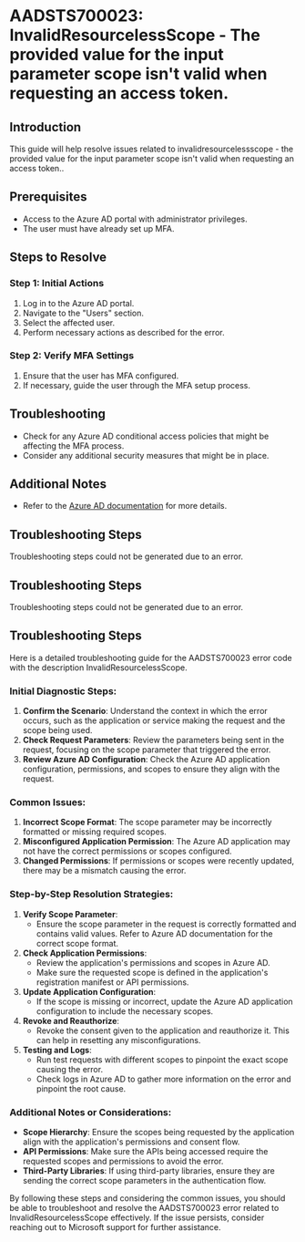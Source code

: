 # AADSTS700023: InvalidResourcelessScope - The provided value for the input parameter scope isn't valid when requesting an access token.

## Introduction

This guide will help resolve issues related to invalidresourcelessscope - the
provided value for the input parameter scope isn't valid when requesting an
access token..

## Prerequisites

* Access to the Azure AD portal with administrator privileges.
* The user must have already set up MFA.

## Steps to Resolve

### Step 1: Initial Actions

1. Log in to the Azure AD portal.
2. Navigate to the "Users" section.
3. Select the affected user.
4. Perform necessary actions as described for the error.

### Step 2: Verify MFA Settings

1. Ensure that the user has MFA configured.
2. If necessary, guide the user through the MFA setup process.

## Troubleshooting

* Check for any Azure AD conditional access policies that might be affecting the
  MFA process.
* Consider any additional security measures that might be in place.

## Additional Notes

* Refer to the
  [Azure AD documentation](https://learn.microsoft.com/en-us/azure/active-directory/)
  for more details.

## Troubleshooting Steps

Troubleshooting steps could not be generated due to an error.

## Troubleshooting Steps

Troubleshooting steps could not be generated due to an error.

## Troubleshooting Steps

Here is a detailed troubleshooting guide for the AADSTS700023 error code with
the description InvalidResourcelessScope.

### Initial Diagnostic Steps:

1. **Confirm the Scenario**: Understand the context in which the error occurs,
   such as the application or service making the request and the scope being
   used.
2. **Check Request Parameters**: Review the parameters being sent in the
   request, focusing on the scope parameter that triggered the error.
3. **Review Azure AD Configuration**: Check the Azure AD application
   configuration, permissions, and scopes to ensure they align with the request.

### Common Issues:

1. **Incorrect Scope Format**: The scope parameter may be incorrectly formatted
   or missing required scopes.
2. **Misconfigured Application Permission**: The Azure AD application may not
   have the correct permissions or scopes configured.
3. **Changed Permissions**: If permissions or scopes were recently updated,
   there may be a mismatch causing the error.

### Step-by-Step Resolution Strategies:

1. **Verify Scope Parameter**:
   * Ensure the scope parameter in the request is correctly formatted and
     contains valid values. Refer to Azure AD documentation for the correct
     scope format.
2. **Check Application Permissions**:
   * Review the application's permissions and scopes in Azure AD.
   * Make sure the requested scope is defined in the application's registration
     manifest or API permissions.
3. **Update Application Configuration**:
   * If the scope is missing or incorrect, update the Azure AD application
     configuration to include the necessary scopes.
4. **Revoke and Reauthorize**:
   * Revoke the consent given to the application and reauthorize it. This can
     help in resetting any misconfigurations.
5. **Testing and Logs**:
   * Run test requests with different scopes to pinpoint the exact scope causing
     the error.
   * Check logs in Azure AD to gather more information on the error and pinpoint
     the root cause.

### Additional Notes or Considerations:

* **Scope Hierarchy**: Ensure the scopes being requested by the application
  align with the application's permissions and consent flow.
* **API Permissions**: Make sure the APIs being accessed require the requested
  scopes and permissions to avoid the error.
* **Third-Party Libraries**: If using third-party libraries, ensure they are
  sending the correct scope parameters in the authentication flow.

By following these steps and considering the common issues, you should be able
to troubleshoot and resolve the AADSTS700023 error related to
InvalidResourcelessScope effectively. If the issue persists, consider reaching
out to Microsoft support for further assistance.
